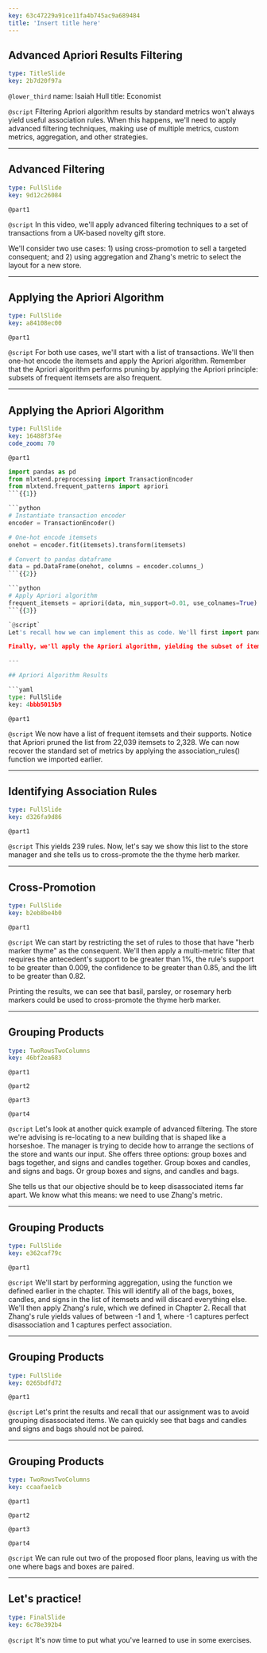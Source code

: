 ```yaml
---
key: 63c47229a91ce11fa4b745ac9a689484
title: 'Insert title here'
---
```


## Advanced Apriori Results Filtering

```yaml
type: TitleSlide
key: 2b7d20f97a
```

`@lower_third`
name: Isaiah Hull
title: Economist

`@script`
Filtering Apriori algorithm results by standard metrics won't always yield useful association rules. When this happens, we'll need to apply advanced filtering techniques, making use of multiple metrics, custom metrics, aggregation, and other strategies.

---

## Advanced Filtering

```yaml
type: FullSlide
key: 9d12c26084
```

`@part1`


`@script`
In this video, we'll apply advanced filtering techniques to a set of transactions from a UK-based novelty gift store. 

We'll consider two use cases: 1) using cross-promotion to sell a targeted consequent; and 2) using aggregation and Zhang's metric to select the layout for a new store.

---

## Applying the Apriori Algorithm

```yaml
type: FullSlide
key: a84108ec00
```

`@part1`


`@script`
For both use cases, we'll start with a list of transactions. We'll then one-hot encode the itemsets and apply the Apriori algorithm. Remember that the Apriori algorithm performs pruning by applying the Apriori principle: subsets of frequent itemsets are also frequent.

---

## Applying the Apriori Algorithm

```yaml
type: FullSlide
key: 16488f3f4e
code_zoom: 70
```

`@part1`
```python
import pandas as pd
from mlxtend.preprocessing import TransactionEncoder
from mlxtend.frequent_patterns import apriori
```{{1}}

```python
# Instantiate transaction encoder
encoder = TransactionEncoder()

# One-hot encode itemsets
onehot = encoder.fit(itemsets).transform(itemsets)

# Convert to pandas dataframe
data = pd.DataFrame(onehot, columns = encoder.columns_)
```{{2}}

```python
# Apply Apriori algorithm
frequent_itemsets = apriori(data, min_support=0.01, use_colnames=True)
```{{3}}

`@script`
Let's recall how we can implement this as code. We'll first import pandas under the alias pd, TransactionEncoder from mlxtend dot preprocessing, and apriori from mlxtend dot frequent_patterns. We'll then instantiate an transaction encoder, encode the transactions in one-hot format, and then convert that object to an array.

Finally, we'll apply the Apriori algorithm, yielding the subset of itemsets that are frequent.

---

## Apriori Algorithm Results

```yaml
type: FullSlide
key: 4bbb5015b9
```

`@part1`


`@script`
We now have a list of frequent itemsets and their supports. Notice that Apriori pruned the list from 22,039 itemsets to 2,328. We can now recover the standard set of metrics by applying the association_rules() function we imported earlier.

---

## Identifying Association Rules

```yaml
type: FullSlide
key: d326fa9d86
```

`@part1`


`@script`
This yields 239 rules. Now, let's say we show this list to the store manager and she tells us to cross-promote the the thyme herb marker.

---

## Cross-Promotion

```yaml
type: FullSlide
key: b2eb8be4b0
```

`@part1`


`@script`
We can start by restricting the set of rules to those that have "herb marker thyme" as the consequent. We'll then apply a multi-metric filter that requires the antecedent's support to be greater than 1%, the rule's support to be greater than 0.009, the confidence to be greater than 0.85, and the lift to be greater than 0.82.

Printing the results, we can see that basil, parsley, or rosemary herb markers could be used to cross-promote the thyme herb marker.

---

## Grouping Products

```yaml
type: TwoRowsTwoColumns
key: 46bf2ea683
```

`@part1`


`@part2`


`@part3`


`@part4`


`@script`
Let's look at another quick example of advanced filtering. The store we're advising is re-locating to a new building that is shaped like a horseshoe. The manager is trying to decide how to arrange the sections of the store and wants our input. She offers three options: group boxes and bags together, and signs and candles together. Group boxes and candles, and signs and bags. Or group boxes and signs, and candles and bags.

She tells us that our objective should be to keep disassociated items far apart. We know what this means: we need to use Zhang's metric.

---

## Grouping Products

```yaml
type: FullSlide
key: e362caf79c
```

`@part1`


`@script`
We'll start by performing aggregation, using the function we defined earlier in the chapter. This will identify all of the bags, boxes, candles, and signs in the list of itemsets and will discard everything else. We'll then apply Zhang's rule, which we defined in Chapter 2. Recall that Zhang's rule yields values of between -1 and 1, where -1 captures perfect disassociation and 1 captures perfect association.

---

## Grouping Products

```yaml
type: FullSlide
key: 0265bdfd72
```

`@part1`


`@script`
Let's print the results and recall that our assignment was to avoid grouping disassociated items. We can quickly see that bags and candles and signs and bags should not be paired.

---

## Grouping Products

```yaml
type: TwoRowsTwoColumns
key: ccaafae1cb
```

`@part1`


`@part2`


`@part3`


`@part4`


`@script`
We can rule out two of the proposed floor plans, leaving us with the one where bags and boxes are paired.

---

## Let's practice!

```yaml
type: FinalSlide
key: 6c78e392b4
```

`@script`
It's now time to put what you've learned to use in some exercises.
